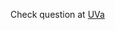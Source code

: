 Check question at [UVa](https://uva.onlinejudge.org/index.php?option=com_onlinejudge&Itemid=8&page=show_problem&problem=3834)
